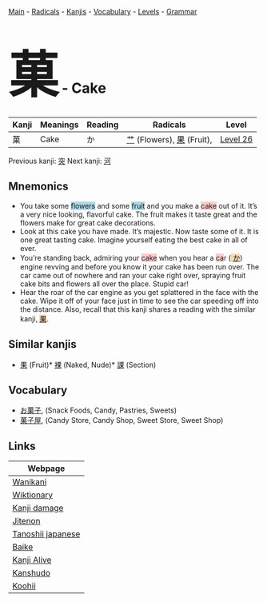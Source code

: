 <style> bigfont {font-size: 100px}</style>
[Main](../index.md) -
[Radicals](../radicals.md) -
[Kanjis](../kanjis.md) -
[Vocabulary](../vocabulary.md) -
[Levels](../levels.md) -
[Grammar](../grammar.md)
# <bigfont> 菓</bigfont> - Cake 

| Kanji | Meanings | Reading | Radicals | Level |
| --- | --- | --- | --- | --- |
| 菓 | Cake | か | [艹](../radicals/艹.md) (Flowers), [果](../radicals/果.md) (Fruit),  | [Level 26](../levels/wk_level26.md) |

Previous kanji: [突](突.md) Next kanji: [河](河.md) 

## Mnemonics
 * You take some <span style="background-color:#ADD8E6"> flowers</span> and some <span style="background-color:#ADD8E6"> fruit</span> and you make a <span style="background-color:#ffcccb"> cake</span> out of it. It’s a very nice looking, flavorful cake. The fruit makes it taste great and the flowers make for great cake decorations.
* Look at this cake you have made. It’s majestic. Now taste some of it. It is one great tasting cake. Imagine yourself eating the best cake in all of ever.
* You’re standing back, admiring your <span style="background-color:#ffcccb"> cake</span> when you hear a <span style="background-color:#ffcccb"> ca</span>r (<span style="background-color:#fed8b1"> [か](https://jisho.org/search/か)</span>) engine revving and before you know it your cake has been run over. The car came out of nowhere and ran your cake right over, spraying fruit cake bits and flowers all over the place. Stupid car!
* Hear the roar of the car engine as you get splattered in the face with the cake. Wipe it off of your face just in time to see the car speeding off into the distance. Also, recall that this kanji shares a reading with the similar kanji, <span style="background-color:#fed8b1"> [果](https://jisho.org/search/果)</span>.


## Similar kanjis
 * [果](果.md) (Fruit)* [裸](裸.md) (Naked, Nude)* [課](課.md) (Section)


## Vocabulary
 * [お菓子](../vocabulary/菓.md), (Snack Foods, Candy, Pastries, Sweets)
* [菓子屋](../vocabulary/菓.md), (Candy Store, Candy Shop, Sweet Store, Sweet Shop)



## Links 

| Webpage |
| --- |
| [Wanikani          ](https://www.wanikani.com/kanji/菓) |
| [Wiktionary        ](https://en.wiktionary.org/wiki/菓) |
| [Kanji damage      ](http://www.kanjidamage.com/kanji/search?utf8=✓&q=菓) |
| [Jitenon           ](https://jitenon.com/kanji/菓) |
| [Tanoshii japanese ](https://www.tanoshiijapanese.com/dictionary/kanji.cfm?k=菓) |
| [Baike             ](https://baike.baidu.com/item/菓) |
| [Kanji Alive       ](https://app.kanjialive.com/菓) |
| [Kanshudo          ](https://www.kanshudo.com/searchmn?q=菓) |
| [Koohii            ](https://kanji.koohii.com/study/kanji/菓) |
